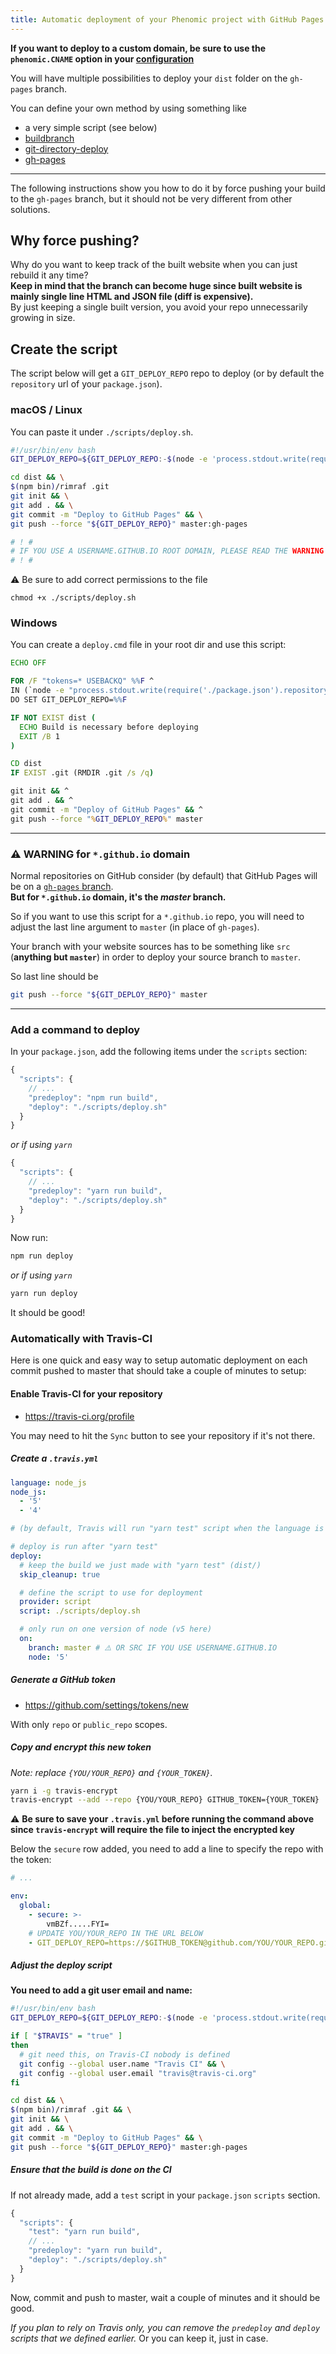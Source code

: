 ```yaml
---
title: Automatic deployment of your Phenomic project with GitHub Pages
---
```


**If you want to deploy to a custom domain, be sure to use the ``phenomic.CNAME`` option in your
[configuration](../configuration/)**

You will have multiple possibilities to deploy your `dist` folder on the
`gh-pages` branch.

You can define your own method by using something like
- a very simple script (see below)
- [buildbranch](https://www.npmjs.com/package/buildbranch)
- [git-directory-deploy](https://github.com/X1011/git-directory-deploy)
- [gh-pages](https://www.npmjs.com/package/gh-pages)

---

The following instructions show you how to do it by force pushing your build to
the ``gh-pages`` branch,
but it should not be very different from other solutions.

## Why force pushing?

Why do you want to keep track of the built website when you can just rebuild
it any time?  
**Keep in mind that the branch can become huge since built website is mainly
single line HTML and JSON file (diff is expensive).**  
By just keeping a single built version, you avoid your repo unnecessarily growing in size.

## Create the script

The script below will get a ``GIT_DEPLOY_REPO`` repo to deploy (or by default
the ``repository`` url of your ``package.json``).

### macOS / Linux

You can paste it under ``./scripts/deploy.sh``.

```sh
#!/usr/bin/env bash
GIT_DEPLOY_REPO=${GIT_DEPLOY_REPO:-$(node -e 'process.stdout.write(require("./package.json").repository)')}

cd dist && \
$(npm bin)/rimraf .git
git init && \
git add . && \
git commit -m "Deploy to GitHub Pages" && \
git push --force "${GIT_DEPLOY_REPO}" master:gh-pages

# ! #
# IF YOU USE A USERNAME.GITHUB.IO ROOT DOMAIN, PLEASE READ THE WARNING BELOW
# ! #
```

⚠️ Be sure to add correct permissions to the file

```console
chmod +x ./scripts/deploy.sh
```

### Windows

You can create a `deploy.cmd` file in your root dir and use this script:

```cmd
ECHO OFF

FOR /F "tokens=* USEBACKQ" %%F ^
IN (`node -e "process.stdout.write(require('./package.json').repository)"`) ^
DO SET GIT_DEPLOY_REPO=%%F

IF NOT EXIST dist (
  ECHO Build is necessary before deploying
  EXIT /B 1
)

CD dist
IF EXIST .git (RMDIR .git /s /q)

git init && ^
git add . && ^
git commit -m "Deploy of GitHub Pages" && ^
git push --force "%GIT_DEPLOY_REPO%" master
```

---

### ⚠️ WARNING for ``*.github.io`` domain

Normal repositories on GitHub consider (by default) that GitHub Pages will be
on a [``gh-pages`` branch](](https://help.github.com/articles/user-organization-and-project-pages/)).  
**But for ``*.github.io`` domain, it's the _master_ branch.**

So if you want to use this script for a ``*.github.io`` repo, you will need to
adjust the last line argument to ``master`` (in place of ``gh-pages``).

Your branch with your website sources has to be something like `src`
(**anything but ``master``**) in order to deploy your source branch to
``master``.

So last line should be

```sh
git push --force "${GIT_DEPLOY_REPO}" master
```

---

### Add a command to deploy

In your `package.json`, add the following items under the `scripts` section:

```js
{
  "scripts": {
    // ...
    "predeploy": "npm run build",
    "deploy": "./scripts/deploy.sh"
  }
}
```
_or if using `yarn`_
```js
{
  "scripts": {
    // ...
    "predeploy": "yarn run build",
    "deploy": "./scripts/deploy.sh"
  }
}
```

Now run:

```sh
npm run deploy
```
_or if using `yarn`_
```sh
yarn run deploy
```

It should be good!

### Automatically with Travis-CI

Here is one quick and easy way to setup automatic deployment on each commit
pushed to master that should take a couple of minutes to setup:

#### Enable Travis-CI for your repository

- https://travis-ci.org/profile

You may need to hit the `Sync` button to see your repository if it's not there.

##### Create a `.travis.yml`

```yml
language: node_js
node_js:
  - '5'
  - '4'

# (by default, Travis will run "yarn test" script when the language is node_js)

# deploy is run after "yarn test"
deploy:
  # keep the build we just made with "yarn test" (dist/)
  skip_cleanup: true

  # define the script to use for deployment
  provider: script
  script: ./scripts/deploy.sh

  # only run on one version of node (v5 here)
  on:
    branch: master # ⚠️ OR SRC IF YOU USE USERNAME.GITHUB.IO
    node: '5'
```

##### Generate a GitHub token

- https://github.com/settings/tokens/new

With only `repo` or `public_repo` scopes.

##### Copy and encrypt this new token

*Note: replace `{YOU/YOUR_REPO}` and `{YOUR_TOKEN}`.*

```sh
yarn i -g travis-encrypt
travis-encrypt --add --repo {YOU/YOUR_REPO} GITHUB_TOKEN={YOUR_TOKEN}
```

⚠️ **Be sure to save your ``.travis.yml`` before running the command
above since ``travis-encrypt`` will require the file to inject the encrypted key**


Below the ``secure`` row added, you need to add a line to specify the repo with
the token:

```yml
# ...

env:
  global:
    - secure: >-
        vmBZf.....FYI=
    # UPDATE YOU/YOUR_REPO IN THE URL BELOW
    - GIT_DEPLOY_REPO=https://$GITHUB_TOKEN@github.com/YOU/YOUR_REPO.git
```

##### Adjust the deploy script

__You need to add a git user email and name:__

```sh
#!/usr/bin/env bash
GIT_DEPLOY_REPO=${GIT_DEPLOY_REPO:-$(node -e 'process.stdout.write(require("./package.json").repository)')}

if [ "$TRAVIS" = "true" ]
then
  # git need this, on Travis-CI nobody is defined
  git config --global user.name "Travis CI" && \
  git config --global user.email "travis@travis-ci.org"
fi

cd dist && \
$(npm bin)/rimraf .git && \
git init && \
git add . && \
git commit -m "Deploy to GitHub Pages" && \
git push --force "${GIT_DEPLOY_REPO}" master:gh-pages
```

##### Ensure that the build is done on the CI

If not already made, add a `test` script in your `package.json` `scripts`
section.

```js
{
  "scripts": {
    "test": "yarn run build",
    // ...
    "predeploy": "yarn run build",
    "deploy": "./scripts/deploy.sh"
  }
}
```

Now, commit and push to master, wait a couple of minutes and it should be good.

_If you plan to rely on Travis only, you can remove the `predeploy` and
`deploy` scripts that we defined earlier._
Or you can keep it, just in case.
